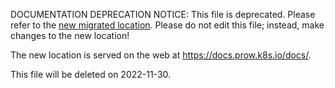 DOCUMENTATION DEPRECATION NOTICE: This file is deprecated. Please refer to the
[new migrated
location](https://docs.prow.k8s.io/docs/components/pod-utilities/initupload/).
Please do not edit this file; instead, make changes to the new location!

The new location is served on the web at
https://docs.prow.k8s.io/docs/.

This file will be deleted on 2022-11-30.

